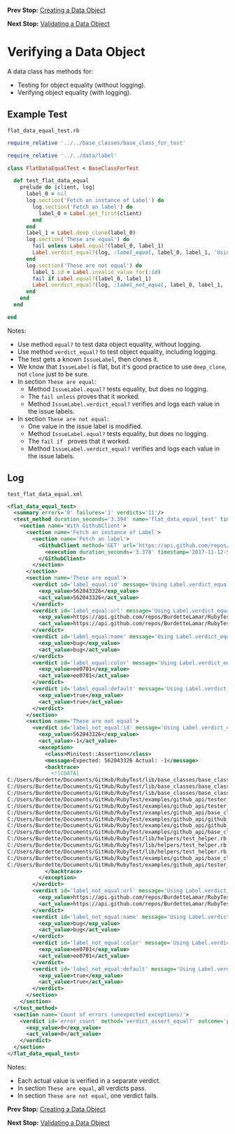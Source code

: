 <!--- GENERATED FILE, DO NOT EDIT --->
**Prev Stop:** [Creating a Data Object](./FlatDataNew.md#creating-a-data-object)

**Next Stop:** [Validating a Data Object](./FlatDataValid.md#validating-a-data-object)


# Verifying a Data Object

A data class has methods for:

- Testing for object equality (without logging).
- Verifying object equality (with logging).

## Example Test

<code>flat_data_equal_test.rb</code>
```ruby
require_relative '../../base_classes/base_class_for_test'

require_relative '../../data/label'

class FlatDataEqualTest < BaseClassForTest

  def test_flat_data_equal
    prelude do |client, log|
      label_0 = nil
      log.section('Fetch an instance of Label') do
        log.section('Fetch an label') do
          label_0 = Label.get_first(client)
        end
      end
      label_1 = Label.deep_clone(label_0)
      log.section('These are equal') do
        fail unless Label.equal?(label_0, label_1)
        Label.verdict_equal?(log, :label_equal, label_0, label_1, 'Using Label.verdict_equal?')
      end
      log.section('These are not equal') do
        label_1.id = Label.invalid_value_for(:id)
        fail if Label.equal?(label_0, label_1)
        Label.verdict_equal?(log, :label_not_equal, label_0, label_1, 'Using Label.verdict_equal?')
      end
    end
  end

end
```

Notes:

- Use method `equal?` to test data object equality, without logging.
- Use method `verdict_equal?` to test object equality, including logging.
- The test gets a known `IssueLabel`, then clones it.
- We know that `IssueLabel` is flat, but it's good practice to use `deep_clone`, not `clone` just to be sure.
- In section `These are equal`:
  - Method `IssueLabel.equal?` tests equality, but does no logging.
  - The `fail unless` proves that it worked.
  - Method `IssueLabel.verdict_equal?` verifies and logs each value in the issue labels.
- In section `These are not equal`:
  - One value in the issue label is modified.
  - Method `IssueLabel.equal?` tests equality, but does no logging.
  - The `fail if ` proves that it worked.
  - Method `IssueLabel.verdict_equal?` verifies and logs each value in the issue labels.

## Log

<code>test_flat_data_equal.xml</code>
```xml
<flat_data_equal_test>
  <summary errors='0' failures='1' verdicts='11'/>
  <test_method duration_seconds='3.394' name='flat_data_equal_test' timestamp='2017-11-12-Sun-09.53.08.039'>
    <section name='With GithubClient'>
      <section name='Fetch an instance of Label'>
        <section name='Fetch an label'>
          <GithubClient method='GET' url='https://api.github.com/repos/BurdetteLamar/RubyTest/labels'>
            <execution duration_seconds='3.378' timestamp='2017-11-12-Sun-09.53.08.039'/>
          </GithubClient>
        </section>
      </section>
      <section name='These are equal'>
        <verdict id='label_equal:id' message='Using Label.verdict_equal?' method='verdict_assert_equal?' outcome='passed' volatile='false'>
          <exp_value>562043326</exp_value>
          <act_value>562043326</act_value>
        </verdict>
        <verdict id='label_equal:url' message='Using Label.verdict_equal?' method='verdict_assert_equal?' outcome='passed' volatile='false'>
          <exp_value>https://api.github.com/repos/BurdetteLamar/RubyTest/labels/bug</exp_value>
          <act_value>https://api.github.com/repos/BurdetteLamar/RubyTest/labels/bug</act_value>
        </verdict>
        <verdict id='label_equal:name' message='Using Label.verdict_equal?' method='verdict_assert_equal?' outcome='passed' volatile='false'>
          <exp_value>bug</exp_value>
          <act_value>bug</act_value>
        </verdict>
        <verdict id='label_equal:color' message='Using Label.verdict_equal?' method='verdict_assert_equal?' outcome='passed' volatile='false'>
          <exp_value>ee0701</exp_value>
          <act_value>ee0701</act_value>
        </verdict>
        <verdict id='label_equal:default' message='Using Label.verdict_equal?' method='verdict_assert_equal?' outcome='passed' volatile='false'>
          <exp_value>true</exp_value>
          <act_value>true</act_value>
        </verdict>
      </section>
      <section name='These are not equal'>
        <verdict id='label_not_equal:id' message='Using Label.verdict_equal?' method='verdict_assert_equal?' outcome='failed' volatile='false'>
          <exp_value>562043326</exp_value>
          <act_value>-1</act_value>
          <exception>
            <class>Minitest::Assertion</class>
            <message>Expected: 562043326 Actual: -1</message>
            <backtrace>
              <![CDATA[
C:/Users/Burdette/Documents/GitHub/RubyTest/lib/base_classes/base_class_for_data.rb:146:in `block in verdict_equal_recursive?'
C:/Users/Burdette/Documents/GitHub/RubyTest/lib/base_classes/base_class_for_data.rb:134:in `verdict_equal_recursive?'
C:/Users/Burdette/Documents/GitHub/RubyTest/lib/base_classes/base_class_for_data.rb:62:in `verdict_equal?'
C:/Users/Burdette/Documents/GitHub/RubyTest/examples/github_api/tester_tour/tests/flat_data_equal_test.rb:23:in `block (2 levels) in test_flat_data_equal'
C:/Users/Burdette/Documents/GitHub/RubyTest/examples/github_api/tester_tour/tests/flat_data_equal_test.rb:20:in `block in test_flat_data_equal'
C:/Users/Burdette/Documents/GitHub/RubyTest/examples/github_api/base_classes/base_class_for_test.rb:20:in `block (2 levels) in prelude'
C:/Users/Burdette/Documents/GitHub/RubyTest/examples/github_api/github_client.rb:20:in `block in with'
C:/Users/Burdette/Documents/GitHub/RubyTest/examples/github_api/github_client.rb:16:in `with'
C:/Users/Burdette/Documents/GitHub/RubyTest/examples/github_api/base_classes/base_class_for_test.rb:19:in `block in prelude'
C:/Users/Burdette/Documents/GitHub/RubyTest/lib/helpers/test_helper.rb:23:in `block (2 levels) in test'
C:/Users/Burdette/Documents/GitHub/RubyTest/lib/helpers/test_helper.rb:22:in `block in test'
C:/Users/Burdette/Documents/GitHub/RubyTest/lib/helpers/test_helper.rb:21:in `test'
C:/Users/Burdette/Documents/GitHub/RubyTest/examples/github_api/base_classes/base_class_for_test.rb:11:in `prelude'
C:/Users/Burdette/Documents/GitHub/RubyTest/examples/github_api/tester_tour/tests/flat_data_equal_test.rb:8:in `test_flat_data_equal']]>
            </backtrace>
          </exception>
        </verdict>
        <verdict id='label_not_equal:url' message='Using Label.verdict_equal?' method='verdict_assert_equal?' outcome='passed' volatile='false'>
          <exp_value>https://api.github.com/repos/BurdetteLamar/RubyTest/labels/bug</exp_value>
          <act_value>https://api.github.com/repos/BurdetteLamar/RubyTest/labels/bug</act_value>
        </verdict>
        <verdict id='label_not_equal:name' message='Using Label.verdict_equal?' method='verdict_assert_equal?' outcome='passed' volatile='false'>
          <exp_value>bug</exp_value>
          <act_value>bug</act_value>
        </verdict>
        <verdict id='label_not_equal:color' message='Using Label.verdict_equal?' method='verdict_assert_equal?' outcome='passed' volatile='false'>
          <exp_value>ee0701</exp_value>
          <act_value>ee0701</act_value>
        </verdict>
        <verdict id='label_not_equal:default' message='Using Label.verdict_equal?' method='verdict_assert_equal?' outcome='passed' volatile='false'>
          <exp_value>true</exp_value>
          <act_value>true</act_value>
        </verdict>
      </section>
    </section>
  </test_method>
  <section name='Count of errors (unexpected exceptions)'>
    <verdict id='error_count' method='verdict_assert_equal?' outcome='passed' volatile='true'>
      <exp_value>0</exp_value>
      <act_value>0</act_value>
    </verdict>
  </section>
</flat_data_equal_test>
```

Notes:

- Each actual value is verified in a separate verdict.
- In section `These are equal`, all verdicts pass.
- In section `These are not equal`, one verdict fails.

**Prev Stop:** [Creating a Data Object](./FlatDataNew.md#creating-a-data-object)

**Next Stop:** [Validating a Data Object](./FlatDataValid.md#validating-a-data-object)

